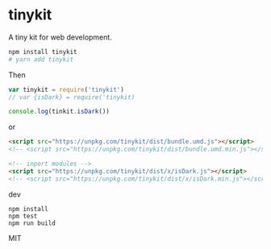 # tinykit

A tiny kit for web development.

```sh
npm install tinykit
# yarn add tinykit
```

Then

```js
var tinykit = require('tinykit')
// var {isDark} = require('tinykit)

console.log(tinkit.isDark())
```

or

```html
<script src="https://unpkg.com/tinykit/dist/bundle.umd.js"></script>
<!-- <script src="https://unpkg.com/tinykit/dist/bundle.umd.min.js"></script> -->

<!-- inport modules -->
<script src="https://unpkg.com/tinykit/dist/x/isDark.js"></script>
<!-- <script src="https://unpkg.com/tinykit/dist/x/isDark.min.js"></script> -->
```

dev

```
npm install
npm test
npm run build
```

MIT
